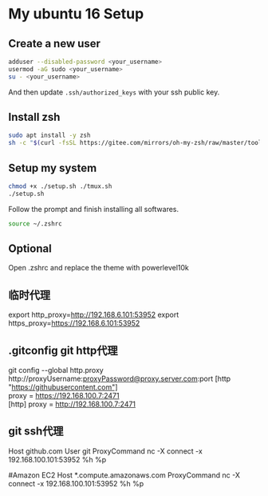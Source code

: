 # My ubuntu 16 Setup

## Create a new user
```bash
adduser --disabled-password <your_username>
usermod -aG sudo <your_username>
su - <your_username>
```
And then update `.ssh/authorized_keys` with your ssh public key.

## Install zsh
```bash
sudo apt install -y zsh
sh -c "$(curl -fsSL https://gitee.com/mirrors/oh-my-zsh/raw/master/tools/install.sh)"
```

## Setup my system
```bash
chmod +x ./setup.sh ./tmux.sh
./setup.sh
```
Follow the prompt and finish installing all softwares.
```bash
source ~/.zshrc
```

## Optional
Open .zshrc and replace the theme with powerlevel10k

## 临时代理
export http_proxy=http://192.168.6.101:53952
export https_proxy=https://192.168.6.101:53952

## .gitconfig  git http代理
git config --global http.proxy http://proxyUsername:proxyPassword@proxy.server.com:port
[http "https://githubusercontent.com"]    
  proxy = https://192.168.100.7:2471    
[http]
  proxy = http://192.168.100.7:2471

## git ssh代理
Host github.com
    User git
    ProxyCommand nc -X connect -x 192.168.100.101:53952 %h %p
	
	
#Amazon EC2
Host *.compute.amazonaws.com
    ProxyCommand nc -X connect -x 192.168.100.101:53952 %h %p
